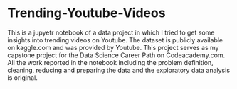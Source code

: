 # Trending-Youtube-Videos
This is a jupyetr notebook of a data project in which I tried to get some insights into trending videos on Youtube. The dataset is publicly available on kaggle.com and was provided by Youtube. This project serves as my capstone project for the Data Science Career Path on Codeacademy.com. All the work reported in the notebook including the problem definition, cleaning, reducing and preparing the data and the exploratory data analysis is original.
